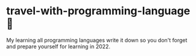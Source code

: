 # travel-with-programming-language 🤪
My learning all programming languages write it down so you don't forget and prepare yourself for learning in 2022.

